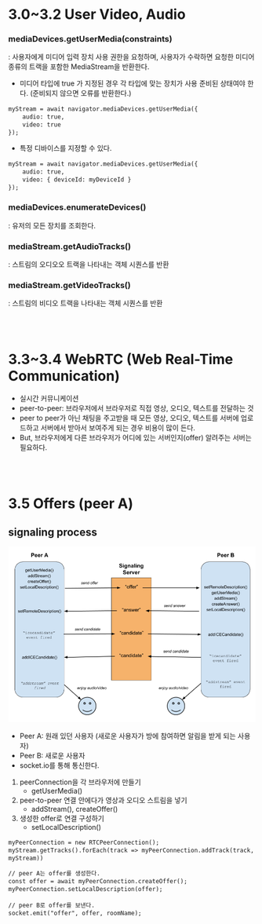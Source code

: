 # 3.0~3.2 User Video, Audio

### mediaDevices.getUserMedia(constraints)
: 사용자에게 미디어 입력 장치 사용 권한을 요청하며, 사용자가 수락하면 요청한 미디어 종류의 트랙을 포함한 MediaStream을 반환한다.

- 미디어 타입에 true 가 지정된 경우 각 타입에 맞는 장치가 사용 준비된 상태여야 한다. (준비되지 않으면 오류를 반환한다.)
```
myStream = await navigator.mediaDevices.getUserMedia({
    audio: true,
    video: true
});
```
- 특정 디바이스를 지정할 수 있다.
```
myStream = await navigator.mediaDevices.getUserMedia({
    audio: true,
    video: { deviceId: myDeviceId }
});
```

### mediaDevices.enumerateDevices()
: 유저의 모든 장치를 조회한다.

### mediaStream.getAudioTracks()
: 스트림의 오디오오 트랙을 나타내는 객체 시퀀스를 반환

### mediaStream.getVideoTracks()
: 스트림의 비디오 트랙을 나타내는 객체 시퀀스를 반환

<br><br>

# 3.3~3.4 WebRTC (Web Real-Time Communication)

- 실시간 커뮤니케이션
- peer-to-peer: 브라우저에서 브라우저로 직접 영상, 오디오, 텍스트를 전달하는 것 
- peer to peer가 아닌 채팅을 주고받을 때 모든 영상, 오디오, 텍스트를 서버에 업로드하고 서버에서 받아서 보여주게 되는 경우 비용이 많이 든다.
- But, 브라우저에게 다른 브라우저가 어디에 있는 서버인지(offer) 알려주는 서버는 필요하다.

<br><br>

# 3.5 Offers (peer A)

## signaling process
![message](./img/3_4webrtc.PNG)

- Peer A: 원래 있던 사용자 (새로운 사용자가 방에 참여하면 알림을 받게 되는 사용자)
- Peer B: 새로운 사용자
- socket.io를 통해 통신한다.


1. peerConnection을 각 브라우저에 만들기 
    - getUserMedia()
2. peer-to-peer 연결 안에다가 영상과 오디오 스트림을 넣기 
    - addStream(), createOffer()
3. 생성한 offer로 연결 구성하기
    - setLocalDescription()
```
myPeerConnection = new RTCPeerConnection();
myStream.getTracks().forEach(track => myPeerConnection.addTrack(track, myStream))
```
```
// peer A는 offer를 생성한다.
const offer = await myPeerConnection.createOffer();
myPeerConnection.setLocalDescription(offer);

// peer B로 offer를 보낸다.
socket.emit("offer", offer, roomName);
```

